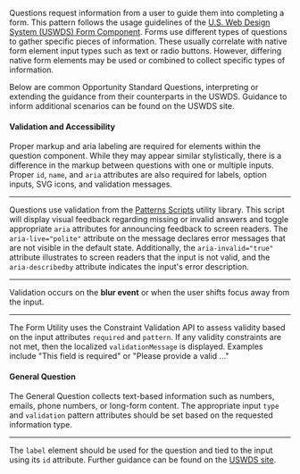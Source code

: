 Questions request information from a user to guide them into completing a form. This pattern follows the usage guidelines of the <a href="https://designsystem.digital.gov/components/form-controls/" target="_blank" rel="noopener nofollow">U.S. Web Design System (USWDS) Form Component</a>. Forms use different types of questions to gather specific pieces of information. These usually correlate with native form element input types such as text or radio buttons. However, differing native form elements may be used or combined to collect specific types of information.

Below are common Opportunity Standard Questions, interpreting or extending the guidance from their counterparts in the USWDS. Guidance to inform additional scenarios can be found on the USWDS site.

#### Validation and Accessibility

Proper markup and aria labeling are required for elements within the question component. While they may appear similar stylistically, there is a difference in the markup between questions with one or multiple inputs. Proper `id`, `name`, and `aria` attributes are also required for labels, option inputs, SVG icons, and validation messages.

---

Questions use validation from the <a href="https://github.com/CityOfNewYork/patterns-scripts/tree/main/src/forms" target="_blank" rel="noopener nofollow">Patterns Scripts</a> utility library. This script will display visual feedback regarding missing or invalid answers and toggle appropriate `aria` attributes for announcing feedback to screen readers. The `aria-live="polite"` attribute on the message declares error messages that are not visible in the default state. Additionally, the `aria-invalid="true"` attribute illustrates to screen readers that the input is not valid, and the `aria-describedby` attribute indicates the input's error description.

---

Validation occurs on the **blur event** or when the user shifts focus away from the input.

---

The Form Utility uses the Constraint Validation API to assess validity based on the input attributes `required` and `pattern`. If any validity constraints are not met, then the localized `validationMessage` is displayed. Examples include "This field is required" or "Please provide a valid ..."

#### General Question

The General Question collects text-based information such as numbers, emails, phone numbers, or long-form content. The appropriate input `type` and `validation` pattern attributes should be set based on the requested information type.

---

The `label` element should be used for the question and tied to the input using its `id` attribute. Further guidance can be found on the <a href="https://designsystem.digital.gov/components/text-input/" target="_blank" rel="noopener nofollow">USWDS site</a>.